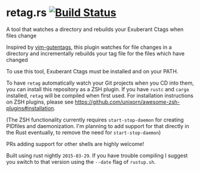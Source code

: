 # retag.rs [![Build Status](https://travis-ci.org/maurizi/retag.rs.svg?branch=master)](https://travis-ci.org/maurizi/retag.rs)
A tool that watches a directory and rebuilds your Exuberant Ctags when files change

Inspired by [vim-gutentags](https://github.com/ludovicchabant/vim-gutentags), this plugin watches for file changes in a directory and incrementally rebuilds your tag file for the files which have changed

To use this tool, Exuberant Ctags must be installed and on your PATH.

To have `retag` automatically watch your Git projects when you CD into them, you can install this repository as a ZSH plugin.
If you have `rustc` and `cargo` installed, `retag` will be compiled when first used.
For installation instructions on ZSH plugins, please see https://github.com/unixorn/awesome-zsh-plugins#installation.

(The ZSH functionality currently requires `start-stop-daemon` for creating PIDfiles and daemonization.  I'm planning to add support for that directly in the Rust eventually, to remove the need for `start-stop-daemon`)

PRs adding support for other shells are highly welcome!

Built using rust nightly `2015-03-29`.  If you have trouble compiling I suggest you switch to that version using the `--date` flag of `rustup.sh`.
